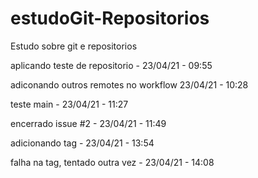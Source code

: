 # estudoGit-Repositorios
Estudo sobre git e repositorios

aplicando teste de repositorio - 23/04/21 - 09:55

adiconando outros remotes no workflow  23/04/21 - 10:28

teste main - 23/04/21 - 11:27

encerrado issue #2 - 23/04/21 - 11:49

adicionando tag - 23/04/21 - 13:54

falha na tag, tentado outra vez - 23/04/21 - 14:08